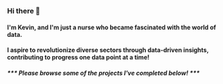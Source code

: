 ### Hi there 👋
#### I'm Kevin, and I'm just a nurse who became fascinated with the world of data.
#### I aspire to revolutionize diverse sectors through data-driven insights, contributing to progress one data point at a time!

##### *** Please browse some of the projects I've completed below! ***
